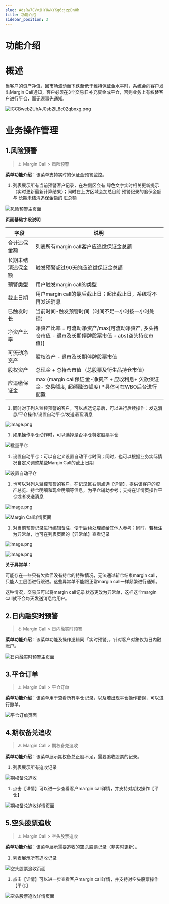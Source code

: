 ```yaml
---
slug: AdsRw7CVviHYUwkYKg6cjzpDnOh
title: 功能介绍
sidebar_position: 3
---
```



# 功能介绍


# 概述


当客户的资产净值，因市场波动而下跌至低于维持保证金水平时，系统会向客户发出Margin Call通知，客户必须在3个交易日补充资金或平仓，否则业务上有权替客户进行平仓，而无须事先通知。


![ICCBwebZUhAJ0sb2lL8c02qbnxg.png](/assets/96dcc036ead8507bd04475cea28a31f3.png)


# 业务操作管理


## 1.风险预警


> ⚓ Margin Call  > 风险预警


**菜单功能介绍**：该菜单支持实时的保证金预警监控。

1. 列表展示所有当前预警客户记录，在左侧区会有 绿色文字实时相关更新提示（实时更新最新计算结果）；同时在上方区域会加总目前 预警纪录的追保金额与 长期未结清追保金额的 汇总额

![风险预警主页面](/assets/b4f8bb74c316d6081a3967328ffd1b39.png)


**页面基础字段说明**


| **字段**    | **说明**                                                              |
| --------- | ------------------------------------------------------------------- |
| 合计追保金额    | 列表所有margin call客户应追缴保证金总额                                           |
| 长期未结清追保金额 | 触发预警超过90天的应追缴保证金总额                                                  |
| 预警类型      | 用户触发margin call的类型                                                  |
| 截止日期      | 用户margin call的最后截止日；超出截止日，系统将不再发送消息                                 |
| 已触发时长     | 当前时间-触发预警时间（时间不足一小时按一小时处理）                                          |
| 净资产比率     | 净资产比率 = 可流动净资产/max[可流动净资产, 多头持仓市值 - 退市及长期停牌股票市值 + abs(空头持仓市值)]      |
| 可流动净资产    | 股权资产 - 退市及长期停牌股票市值                                                  |
| 股权资产      | 总现金 + 总持仓市值（总股票及衍生品持仓市值）                                            |
| 应追缴保证金    | max (margin call保证金-净资产 + 应收利息+ 欠款保证金- 交易额度, 超额融资额度) *具体可在WBO后台进行配置 |

1. 同时对于列入监控预警的客户，可以点选记录后，可以进行后续操作：发送消息/平仓操作/设置自动平仓/发送语音消息

![image.png](/assets/c2bcd96638ca431669e203e61e9be9fc.png)

1. 如果操作平仓动作时，可以选择是否平仓特定股票平仓

![批量平仓](/assets/203e8c6f83efadd43d66274ef5ff0862.png)

1. 设置自动平仓：可以自定义设置自动平仓时间；同时，也可以根据业务实际情况自定义调整某些Margin Call的截止日期

![设置自动平仓](/assets/36fc3c1e2052573f397101c0809b8c66.png)

1. 也可以对列入监控预警的客户，在记录区右侧点选【详情】，提供该客户的资产总览、持仓明细和现金明细等信息，为平仓辅助参考；支持在详情页操作平仓或者发送消息

![image.png](/assets/6c0d3e1ff524a337f3c5ef166788237e.png)


![Margin Call详情页面](/assets/dd88e5aaef04a8a430fb0156fe5ea79e.png)

1. 对当前预警记录进行编辑备注，便于后续处理或给其他人参考；同时，若标注为异常单，也可在列表页面的【异常单】查看记录

![image.png](/assets/5425bbc3be8008eb4ea88f82db7c361e.png)


![image.png](/assets/1d6f688fd8d96910ae2109c3d42035d9.png)


**关于异常单**：


可能存在一些只有欠款但没有持仓的特殊情况，无法通过斩仓结束margin call，只能人工层面进行跟进。这些异常单不能跟正常margin call一样频繁进行通知。


这种情况，交易员可以将margin call记录状态更改为异常单，这样这个margin call就不会每天发送消息给用户。


## 2.日内融实时预警


> ⚓ Margin Call  > 日内融实时预警


**菜单功能介绍**：该菜单功能及操作逻辑同「实时预警」，针对客户对象仅为日内融账户。


![日内融实时预警主页面](/assets/ab0d337a7c3a3571fa7fcc0f549e138a.png)


## 3.平仓订单


> ⚓ Margin Call  > 平仓订单


**菜单功能介绍**：该菜单用于查看所有平仓记录，以及若出现平仓操作错误，可以进行撤单。


![平仓订单页面](/assets/1727136310f6d5ba669a7250d0395005.png)


## 4.期权备兑追收


> ⚓ Margin Call  > 期权备兑追收


**菜单功能介绍**：该菜单展示期权备兑正股不足，需要追收股票的记录。

1. 列表展示所有追收记录

![期权备兑追收](/assets/7d4cde51b73d556117a4faed715660ac.png)

1. 点击【详情】可以进一步查看客户margin call详情，并支持对期权操作【平仓】

![期权备兑追收详情页面](/assets/a253910da561f1a7363ed04820a3dc93.png)


## 5.空头股票追收


> ⚓ Margin Call  > 空头股票追收


**菜单功能介绍**：该菜单展示需要追收的空头股票记录（非实时更新）。

1. 列表展示所有追收记录

![空头股票追收页面](/assets/4aa4a18acbab835f0c87dd57f2df1d40.png)

1. 点击【详情】可以进一步查看客户margin call详情，并支持对空头股票操作【平仓】

![空头股票追收详情页面](/assets/5bb946a13c1ccf67073f18850870d0ae.png)

